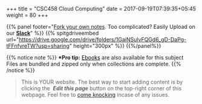 +++
title = "CSC458 Cloud Computing"
date =  2017-09-19T07:39:35+05:45
weight = 80
+++

{{% panel footer="[Fork your own notes](/8thSem/en/how-to-contribute). Too complicated? Easily Upload on our __[Slack](https://join.slack.com/t/csitauthority/shared_invite/enQtMjgwOTA1NjExMzQ1LTc2Yzg0ODkyNzcxYjkyNzczOTdiMDE1OTIxNzg4MjNkOWJlM2U2MDc3OTBiOGQ4YWE0YTNlNDFkYWE2NjNlOTk)__" %}} 
{{% spitgdriveembed url="https://drive.google.com/drive/folders/1GaiNSulvFQGd6_gD-DaPg-tFFnfvreTW?usp=sharing" height="300px" %}}
{{%/panel%}}

{{% notice note %}}
__&ast;Pro tip:__ <a href="/8thSem/en/ebooks-and-classnotes/ebooks/" style="color:#000;">Ebooks</a> are also available for this subject<br/>Files are bundled and zipped only when collections are complete.
{{% /notice %}}

> This is YOUR website. The best way to start adding content is by clicking the <i class="fa fa-code-fork">&nbsp;__Edit this page__</i> button on the top-right corner of this webpage. Feel free to [come knocking](https://m.me/CSITauthority "We're responsive on messenger!") incase of any issues.
